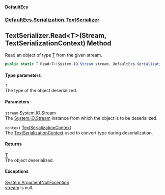 #### [DefaultEcs](DefaultEcs.md 'DefaultEcs')
### [DefaultEcs.Serialization](DefaultEcs.md#DefaultEcs_Serialization 'DefaultEcs.Serialization').[TextSerializer](TextSerializer.md 'DefaultEcs.Serialization.TextSerializer')
## TextSerializer.Read&lt;T&gt;(Stream, TextSerializationContext) Method
Read an object of type [T](TextSerializer_Read_T_(Stream_TextSerializationContext).md#DefaultEcs_Serialization_TextSerializer_Read_T_(System_IO_Stream_DefaultEcs_Serialization_TextSerializationContext)_T 'DefaultEcs.Serialization.TextSerializer.Read&lt;T&gt;(System.IO.Stream, DefaultEcs.Serialization.TextSerializationContext).T') from the given stream.  
```csharp
public static T Read<T>(System.IO.Stream stream, DefaultEcs.Serialization.TextSerializationContext context);
```
#### Type parameters
<a name='DefaultEcs_Serialization_TextSerializer_Read_T_(System_IO_Stream_DefaultEcs_Serialization_TextSerializationContext)_T'></a>
`T`  
The type of the object deserialized.
  
#### Parameters
<a name='DefaultEcs_Serialization_TextSerializer_Read_T_(System_IO_Stream_DefaultEcs_Serialization_TextSerializationContext)_stream'></a>
`stream` [System.IO.Stream](https://docs.microsoft.com/en-us/dotnet/api/System.IO.Stream 'System.IO.Stream')  
The [System.IO.Stream](https://docs.microsoft.com/en-us/dotnet/api/System.IO.Stream 'System.IO.Stream') instance from which the object is to be deserialized.
  
<a name='DefaultEcs_Serialization_TextSerializer_Read_T_(System_IO_Stream_DefaultEcs_Serialization_TextSerializationContext)_context'></a>
`context` [TextSerializationContext](TextSerializationContext.md 'DefaultEcs.Serialization.TextSerializationContext')  
The [TextSerializationContext](TextSerializationContext.md 'DefaultEcs.Serialization.TextSerializationContext') used to convert type during deserialization.
  
#### Returns
[T](TextSerializer_Read_T_(Stream_TextSerializationContext).md#DefaultEcs_Serialization_TextSerializer_Read_T_(System_IO_Stream_DefaultEcs_Serialization_TextSerializationContext)_T 'DefaultEcs.Serialization.TextSerializer.Read&lt;T&gt;(System.IO.Stream, DefaultEcs.Serialization.TextSerializationContext).T')  
The object deserialized.
#### Exceptions
[System.ArgumentNullException](https://docs.microsoft.com/en-us/dotnet/api/System.ArgumentNullException 'System.ArgumentNullException')  
[stream](TextSerializer_Read_T_(Stream_TextSerializationContext).md#DefaultEcs_Serialization_TextSerializer_Read_T_(System_IO_Stream_DefaultEcs_Serialization_TextSerializationContext)_stream 'DefaultEcs.Serialization.TextSerializer.Read&lt;T&gt;(System.IO.Stream, DefaultEcs.Serialization.TextSerializationContext).stream') is null.
